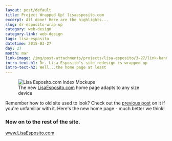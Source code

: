 ```yaml
---
layout: post/default
title: Project Wrapped Up! lisaesposito.com
excerpt: All done! Here are the highlights...
slug: dr-esposito-wrap-up
category: web-design
category-link: web-design
tags: lisa-esposito
datetime: 2015-03-27
day: 27
month: mar
link-image: /img/post-attachments/projects/lisa-esposito/3-27/link-banner@2x.jpg
intro-text-h1: Dr. Lisa Esposito's site redesign is wrapped up
intro-text-h2: Well...the home page at least
---
```

<article id="dr-esposito-wrap-up">
	<div class="row side-padding" id="one">
		<figure>
			<img src="{{ site.blog_cdn }}/img/post-attachments/projects/lisa-esposito/3-27/post-img@2x.jpg" alt="Lisa Esposito.com Index Mockups">
			<figcaption>The new <a href="http://www.lisaesposito.com" class="underline">LisaEsposito.com</a> home page adapts to any size device</figcaption>
		</figure>
		<div class="verbiage">
			<p>Remember how to old site used to look? Check out the <a class="underlined" href="/web-design/new-lisa-esposito-project">previous post</a> on it if you're unfamiliar with it. Here's the new home page - much better we think!</p>
		</div>
	</div>
	<div class="row side-padding" id="two">
		<h3>Now on to the rest of the site.</h3>
		<a href="http://www.lisaesposito.com" class="header underlined" target="_blank">www.LisaEsposito.com</a>
	</div>
</article>